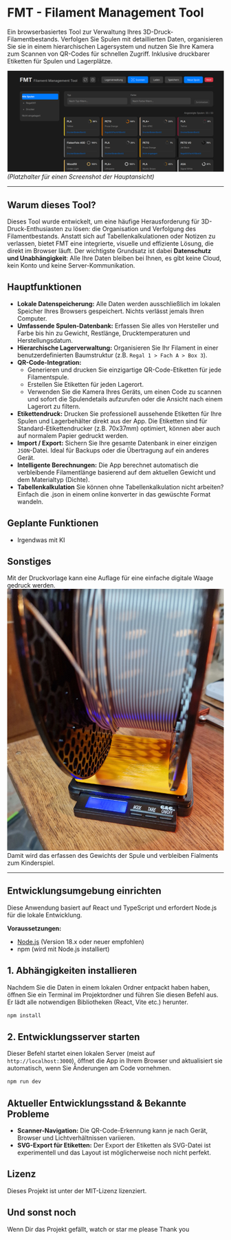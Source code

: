 # FMT - Filament Management Tool

Ein browserbasiertes Tool zur Verwaltung Ihres 3D-Druck-Filamentbestands. Verfolgen Sie Spulen mit detaillierten Daten, organisieren Sie sie in einem hierarchischen Lagersystem und nutzen Sie Ihre Kamera zum Scannen von QR-Codes für schnellen Zugriff. Inklusive druckbarer Etiketten für Spulen und Lagerplätze.

![App Screenshot](https://github.com/remstalbasti/FMT-Filament-Managment-Tool/blob/main/FMT001.png) 
*(Platzhalter für einen Screenshot der Hauptansicht)*

---

## Warum dieses Tool?

Dieses Tool wurde entwickelt, um eine häufige Herausforderung für 3D-Druck-Enthusiasten zu lösen: die Organisation und Verfolgung des Filamentbestands. Anstatt sich auf Tabellenkalkulationen oder Notizen zu verlassen, bietet FMT eine integrierte, visuelle und effiziente Lösung, die direkt im Browser läuft. Der wichtigste Grundsatz ist dabei **Datenschutz und Unabhängigkeit**: Alle Ihre Daten bleiben bei Ihnen, es gibt keine Cloud, kein Konto und keine Server-Kommunikation.

## Hauptfunktionen

-   **Lokale Datenspeicherung:** Alle Daten werden ausschließlich im lokalen Speicher Ihres Browsers gespeichert. Nichts verlässt jemals Ihren Computer.
-   **Umfassende Spulen-Datenbank:** Erfassen Sie alles von Hersteller und Farbe bis hin zu Gewicht, Restlänge, Drucktemperaturen und Herstellungsdatum.
-   **Hierarchische Lagerverwaltung:** Organisieren Sie Ihr Filament in einer benutzerdefinierten Baumstruktur (z.B. `Regal 1 > Fach A > Box 3`).
-   **QR-Code-Integration:**
    -   Generieren und drucken Sie einzigartige QR-Code-Etiketten für jede Filamentspule.
    -   Erstellen Sie Etiketten für jeden Lagerort.
    -   Verwenden Sie die Kamera Ihres Geräts, um einen Code zu scannen und sofort die Spulendetails aufzurufen oder die Ansicht nach einem Lagerort zu filtern.
-   **Etikettendruck:** Drucken Sie professionell aussehende Etiketten für Ihre Spulen und Lagerbehälter direkt aus der App. Die Etiketten sind für Standard-Etikettendrucker (z.B. 70x37mm) optimiert, können aber auch auf normalem Papier gedruckt werden.
-   **Import / Export:** Sichern Sie Ihre gesamte Datenbank in einer einzigen `JSON`-Datei. Ideal für Backups oder die Übertragung auf ein anderes Gerät.
-   **Intelligente Berechnungen:** Die App berechnet automatisch die verbleibende Filamentlänge basierend auf dem aktuellen Gewicht und dem Materialtyp (Dichte).
-   **Tabellenkalkulation** Sie können ohne Tabellenkalkulation nicht arbeiten? Einfach die .json in einem online konverter in das gewüschte Format wandeln.

## Geplante Funktionen
- Irgendwas mit KI

## Sonstiges
Mit der Druckvorlage kann eine Auflage für eine einfache digitale Waage gedruck werden.
![App Screenshot](https://github.com/remstalbasti/FMT-Filament-Managment-Tool/blob/main/print/20250803_172354.jpg) 
Damit wird das erfassen des Gewichts der Spule und verbleiben Fialments zum Kinderspiel.


---

## Entwicklungsumgebung einrichten

Diese Anwendung basiert auf React und TypeScript und erfordert Node.js für die lokale Entwicklung.

**Voraussetzungen:**
-   [Node.js](https://nodejs.org/en/) (Version 18.x oder neuer empfohlen)
-   npm (wird mit Node.js installiert)

## 1. Abhängigkeiten installieren

Nachdem Sie die Daten in einem lokalen Ordner entpackt haben haben, öffnen Sie ein Terminal im Projektordner und führen Sie diesen Befehl aus. Er lädt alle notwendigen Bibliotheken (React, Vite etc.) herunter.

```bash
npm install
```

## 2. Entwicklungsserver starten

Dieser Befehl startet einen lokalen Server (meist auf `http://localhost:3000`), öffnet die App in Ihrem Browser und aktualisiert sie automatisch, wenn Sie Änderungen am Code vornehmen.

```bash
npm run dev
```
## Aktueller Entwicklungsstand & Bekannte Probleme

-   **Scanner-Navigation:** Die QR-Code-Erkennung kann je nach Gerät, Browser und Lichtverhältnissen variieren.
-   **SVG-Export für Etiketten:** Der Export der Etiketten als SVG-Datei ist experimentell und das Layout ist möglicherweise noch nicht perfekt.

## Lizenz

Dieses Projekt ist unter der MIT-Lizenz lizenziert.

## Und sonst noch

Wenn Dir das Projekt gefällt, watch or star me please
Thank you
